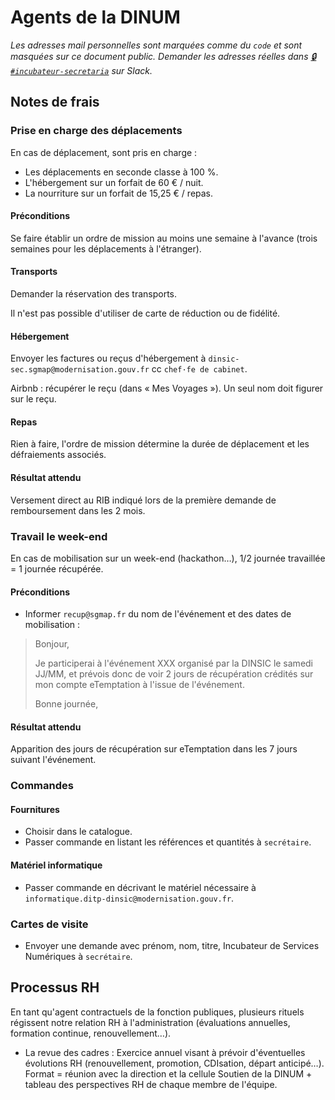 # Agents de la DINUM

_Les adresses mail personnelles sont marquées comme du `code` et sont masquées sur ce document public. Demander les adresses réelles dans_ [_🔒`#incubateur-secretaria`_](https://startups-detat.slack.com/messages/incubateur-secretaria/) _sur Slack._

## Notes de frais

###  Prise en charge des déplacements

En cas de déplacement, sont pris en charge :

* Les déplacements en seconde classe à 100 %.
* L'hébergement sur un forfait de 60 € / nuit.
* La nourriture sur un forfait de 15,25 € / repas.

####  Préconditions

Se faire établir un ordre de mission au moins une semaine à l'avance \(trois semaines pour les déplacements à l'étranger\).

####  Transports

Demander la réservation des transports.

Il n'est pas possible d'utiliser de carte de réduction ou de fidélité.

####  Hébergement

Envoyer les factures ou reçus d'hébergement à `dinsic-sec.sgmap@modernisation.gouv.fr` cc `chef·fe de cabinet`.

Airbnb : récupérer le reçu \(dans « Mes Voyages »\). Un seul nom doit figurer sur le reçu.

####  Repas

Rien à faire, l'ordre de mission détermine la durée de déplacement et les défraiements associés.

####  Résultat attendu

Versement direct au RIB indiqué lors de la première demande de remboursement dans les 2 mois.

###  Travail le week-end

En cas de mobilisation sur un week-end \(hackathon…\), 1/2 journée travaillée = 1 journée récupérée.

####  Préconditions

* Informer `recup@sgmap.fr` du nom de l'événement et des dates de mobilisation :

> Bonjour,
>
> Je participerai à l'événement XXX organisé par la DINSIC le samedi JJ/MM, et prévois donc de voir 2 jours de récupération crédités sur mon compte eTemptation à l'issue de l'événement.
>
> Bonne journée,

####  Résultat attendu

Apparition des jours de récupération sur eTemptation dans les 7 jours suivant l'événement.

###  Commandes

####  Fournitures

* Choisir dans le catalogue.
* Passer commande en listant les références et quantités à `secrétaire`.

####  Matériel informatique

* Passer commande en décrivant le matériel nécessaire à `informatique.ditp-dinsic@modernisation.gouv.fr`.

###  Cartes de visite

* Envoyer une demande avec prénom, nom, titre, Incubateur de Services Numériques à `secrétaire`.

##  Processus RH

En tant qu'agent contractuels de la fonction publiques, plusieurs rituels régissent notre relation RH à l'administration \(évaluations annuelles, formation continue, renouvellement…\).

* La revue des cadres : Exercice annuel visant à prévoir d'éventuelles évolutions RH \(renouvellement, promotion, CDIsation, départ anticipé…\). Format = réunion avec la direction et la cellule Soutien de la DINUM + tableau des perspectives RH de chaque membre de l'équipe.

